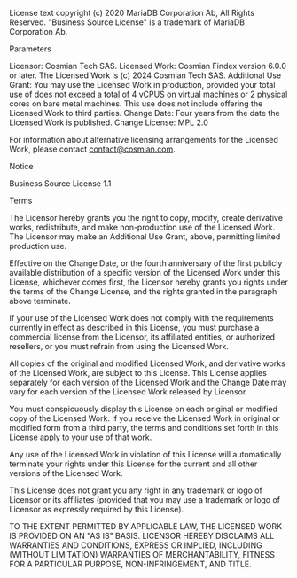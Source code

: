 License text copyright (c) 2020 MariaDB Corporation Ab, All Rights Reserved.
"Business Source License" is a trademark of MariaDB Corporation Ab.

Parameters

Licensor:             Cosmian Tech SAS.
Licensed Work:        Cosmian Findex version 6.0.0 or later.
                      The Licensed Work is (c) 2024 Cosmian Tech SAS.
Additional Use Grant: You may use the Licensed Work in production, provided
                      your total use of does not exceed a total of 4 vCPUS on virtual
                      machines or 2 physical cores on bare metal machines. This use
                      does not include offering the Licensed Work to third parties.
Change Date:          Four years from the date the Licensed Work is published.
Change License:       MPL 2.0

For information about alternative licensing arrangements for the Licensed Work,
please contact contact@cosmian.com.

Notice

Business Source License 1.1

Terms

The Licensor hereby grants you the right to copy, modify, create derivative
works, redistribute, and make non-production use of the Licensed Work. The
Licensor may make an Additional Use Grant, above, permitting limited production use.

Effective on the Change Date, or the fourth anniversary of the first publicly
available distribution of a specific version of the Licensed Work under this
License, whichever comes first, the Licensor hereby grants you rights under
the terms of the Change License, and the rights granted in the paragraph
above terminate.

If your use of the Licensed Work does not comply with the requirements
currently in effect as described in this License, you must purchase a
commercial license from the Licensor, its affiliated entities, or authorized
resellers, or you must refrain from using the Licensed Work.

All copies of the original and modified Licensed Work, and derivative works
of the Licensed Work, are subject to this License. This License applies
separately for each version of the Licensed Work and the Change Date may vary
for each version of the Licensed Work released by Licensor.

You must conspicuously display this License on each original or modified copy
of the Licensed Work. If you receive the Licensed Work in original or
modified form from a third party, the terms and conditions set forth in this
License apply to your use of that work.

Any use of the Licensed Work in violation of this License will automatically
terminate your rights under this License for the current and all other
versions of the Licensed Work.

This License does not grant you any right in any trademark or logo of
Licensor or its affiliates (provided that you may use a trademark or logo of
Licensor as expressly required by this License).

TO THE EXTENT PERMITTED BY APPLICABLE LAW, THE LICENSED WORK IS PROVIDED ON
AN "AS IS" BASIS. LICENSOR HEREBY DISCLAIMS ALL WARRANTIES AND CONDITIONS,
EXPRESS OR IMPLIED, INCLUDING (WITHOUT LIMITATION) WARRANTIES OF
MERCHANTABILITY, FITNESS FOR A PARTICULAR PURPOSE, NON-INFRINGEMENT, AND
TITLE.
